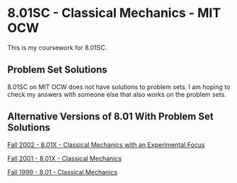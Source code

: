 # 8.01SC - Classical Mechanics - MIT OCW

This is my coursework for 8.01SC.

## Problem Set Solutions
8.01SC on MIT OCW does not have solutions to problem sets. I am hoping to check my answers with someone else that also works on the problem sets.

## Alternative Versions of 8.01 With Problem Set Solutions
[Fall 2002 - 8.01X - Classical Mechanics with an Experimental Focus](https://ocw.mit.edu/courses/physics/8-01x-physics-i-classical-mechanics-with-an-experimental-focus-fall-2002/index.htm)

[Fall 2001 - 8.01X - Classical Mechanics](https://web.mit.edu/8.01x/Fall01/index.html)

[Fall 1999 - 8.01 - Classical Mechanics](https://ocw.aprende.org/courses/physics/8-01-physics-i-classical-mechanics-fall-1999/index.htm)
